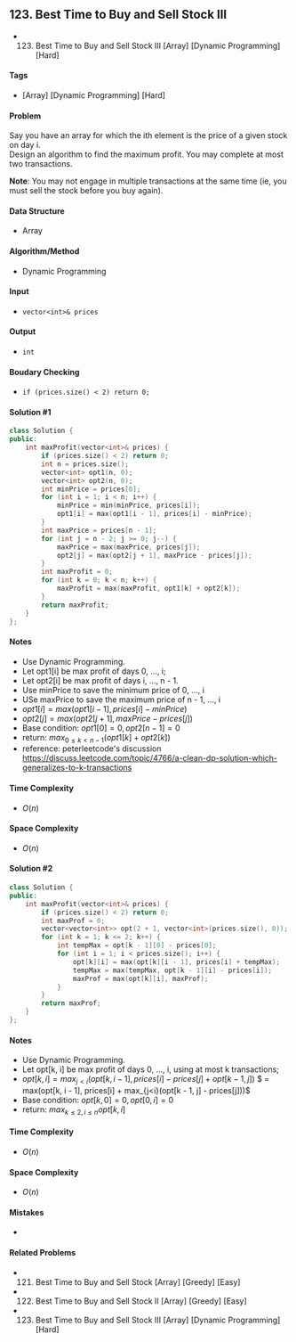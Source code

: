 ## 123. Best Time to Buy and Sell Stock III
- 123. Best Time to Buy and Sell Stock III [Array] [Dynamic Programming] [Hard]

#### Tags
- [Array] [Dynamic Programming] [Hard]

#### Problem
Say you have an array for which the ith element is the price of a given stock on day i.  
Design an algorithm to find the maximum profit. You may complete at most two transactions.

**Note**:
You may not engage in multiple transactions at the same time (ie, you must sell the stock before you buy again).

#### Data Structure
- Array

#### Algorithm/Method
- Dynamic Programming

#### Input
- `vector<int>& prices`

#### Output
- `int`

#### Boudary Checking
- `if (prices.size() < 2) return 0;`

#### Solution #1
``` C++
class Solution {
public:
    int maxProfit(vector<int>& prices) {
        if (prices.size() < 2) return 0;
        int n = prices.size();
        vector<int> opt1(n, 0);
        vector<int> opt2(n, 0);
        int minPrice = prices[0];
        for (int i = 1; i < n; i++) {
            minPrice = min(minPrice, prices[i]);
            opt1[i] = max(opt1[i - 1], prices[i] - minPrice);
        }
        int maxPrice = prices[n - 1];
        for (int j = n - 2; j >= 0; j--) {
            maxPrice = max(maxPrice, prices[j]);
            opt2[j] = max(opt2[j + 1], maxPrice - prices[j]);
        }
        int maxProfit = 0;
        for (int k = 0; k < n; k++) {
            maxProfit = max(maxProfit, opt1[k] + opt2[k]);
        }
        return maxProfit;
    }
};
```

#### Notes
- Use Dynamic Programming.
- Let opt1[i] be max profit of days 0, ..., i;
- Let opt2[i] be max profit of days i, ..., n - 1.
- Use minPrice to save the minimum price of 0, ..., i
- USe maxPrice to save the maximum price of n - 1, ..., i
- $opt1[i] = max(opt1[i - 1], prices[i] - minPrice)$
- $opt2[j] = max(opt2[j + 1], maxPrice - prices[j])$
- Base condition: $opt1[0] = 0, opt2[n - 1] = 0$
- return: $max_{0\le k<n-1}(opt1[k] + opt2[k])$
- reference: peterleetcode's discussion  
  https://discuss.leetcode.com/topic/4766/a-clean-dp-solution-which-generalizes-to-k-transactions

#### Time Complexity
- $O(n)$

#### Space Complexity
- $O(n)$

#### Solution #2
``` C++
class Solution {
public:
    int maxProfit(vector<int>& prices) {
        if (prices.size() < 2) return 0;
        int maxProf = 0;
        vector<vector<int>> opt(2 + 1, vector<int>(prices.size(), 0));
        for (int k = 1; k <= 2; k++) {
            int tempMax = opt[k - 1][0] - prices[0];
            for (int i = 1; i < prices.size(); i++) {
                opt[k][i] = max(opt[k][i - 1], prices[i] + tempMax);
                tempMax = max(tempMax, opt[k - 1][i] - prices[i]);
                maxProf = max(opt[k][i], maxProf);
            }
        }
        return maxProf;
    }
};
```

#### Notes
- Use Dynamic Programming.
- Let opt[k, i] be max profit of days 0, ..., i, using at most k transactions;
- $opt[k, i] = max_{j<i}(opt[k, i - 1], prices[i] - prices[j] + opt[k - 1, j])$
           $ = max(opt[k, i - 1], prices[i] + max_{j<i}(opt[k - 1, j] - prices[j]))$
- Base condition: $opt[k, 0] = 0, opt[0, i] = 0$
- return: $max_{k \le 2, i \le n}opt[k, i]$

#### Time Complexity
- $O(n)$

#### Space Complexity
- $O(n)$



#### Mistakes
- 

#### Related Problems
- 121. Best Time to Buy and Sell Stock [Array] [Greedy] [Easy]
- 122. Best Time to Buy and Sell Stock II [Array] [Greedy] [Easy]
- 123. Best Time to Buy and Sell Stock III [Array] [Dynamic Programming] [Hard]
